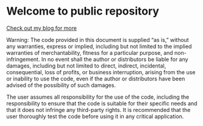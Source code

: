 # Welcome to public repository

[Check out my blog for more](blog.felipeschulz.com)

Warning:
The code provided in this document is supplied “as is,” without any warranties, express or implied, including but not limited to the implied warranties of merchantability, fitness for a particular purpose, and non-infringement. In no event shall the author or distributors be liable for any damages, including but not limited to direct, indirect, incidental, consequential, loss of profits, or business interruption, arising from the use or inability to use the code, even if the author or distributors have been advised of the possibility of such damages.

The user assumes all responsibility for the use of the code, including the responsibility to ensure that the code is suitable for their specific needs and that it does not infringe any third-party rights. It is recommended that the user thoroughly test the code before using it in any critical application.
